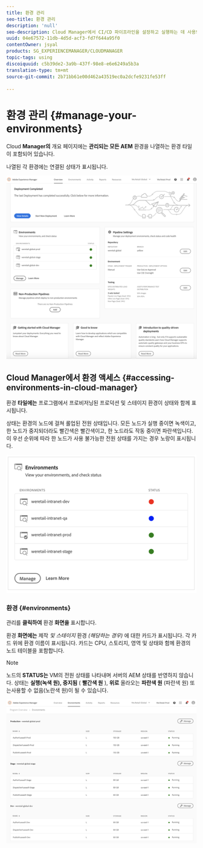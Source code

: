 ```yaml
---
title: 환경 관리
seo-title: 환경 관리
description: 'null'
seo-description: Cloud Manager에서 CI/CD 파이프라인을 설정하고 실행하는 데 사용되는 프로덕션 및 비프로덕션 환경 목록을 보려면 이 페이지를 따르십시오.
uuid: 04e67572-11db-4d5d-acf3-fd7f644a95f0
contentOwner: jsyal
products: SG_EXPERIENCEMANAGER/CLOUDMANAGER
topic-tags: using
discoiquuid: c5b39de2-3a9b-437f-98e8-e6e6249a5b3a
translation-type: tm+mt
source-git-commit: 2b71bb61e00d462a43519ec0a2dcfe9231fe53ff

---
```



# 환경 관리 {#manage-your-environments}

Cloud **Manager의** 개요 페이지에는 **관리되는 모든 AEM** 환경을 나열하는 환경 타일이 포함되어 있습니다.

나열된 각 환경에는 연결된 상태가 표시됩니다.

![](assets/Manage_Environments1.png)

## Cloud Manager에서 환경 액세스 {#accessing-environments-in-cloud-manager}

환경 **타일에는** 프로그램에서 프로비저닝된 프로덕션 및 스테이지 환경이 상태와 함께 표시됩니다.

상태는 환경의 노드에 걸쳐 롤업된 전원 상태입니다. 모든 노드가 실행 중이면 녹색이고, 한 노드가 중지되더라도 빨간색은 빨간색이고, 한 노드라도 작동 중이면 파란색입니다. 이 우선 순위에 따라 한 노드가 사용 불가능한 전원 상태를 가지는 경우 노랑이 표시됩니다.

![](assets/manage_environments-screen2.png)

### 환경 {#environments}

관리를 **클릭하여** 환경 **화면을** 표시합니다.

환경 **화면에는** 제작 *및 스테이지* 환경 *(해당하는 경우)* 에 대한 카드가 표시됩니다. 각 카드 위에 환경 이름이 표시됩니다. 카드는 CPU, 스토리지, 영역 및 상태와 함께 환경의 노드 테이블을 포함합니다.

>[!NOTE]
>
>노드의 **STATUS는** VM의 전원 상태를 나타내며 서버의 AEM 상태를 반영하지 않습니다. 상태는 **실행(녹색 원), 중지됨** ( **빨간색 원** ), **위로** 올라오는 **파란색 원** (파란색 원) 또는사용할 수 없음(노란색 원)이 될 수 있습니다.

![](assets/Manage_Environments2.png)
